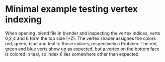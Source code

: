 Minimal example testing vertex indexing
========================================

When opening .blend file in blender and inspecting the vertex indices, verts 0,2,4 and 6 form the top side (+Z).
The vertex shader assignes the colors red, green, blue and teal to these indices, respectively.a
Problem: The red, green and blue verts show up as expected, but a vertex on the bottom face is colored in teal, so index 6 lies somewhere other than expected.

